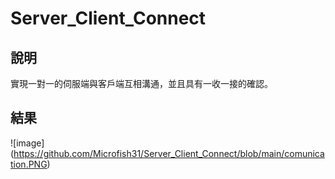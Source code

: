 # Server_Client_Connect

## 說明
實現一對一的伺服端與客戶端互相溝通，並且具有一收一接的確認。

## 結果
![image] (https://github.com/Microfish31/Server_Client_Connect/blob/main/comunication.PNG)
